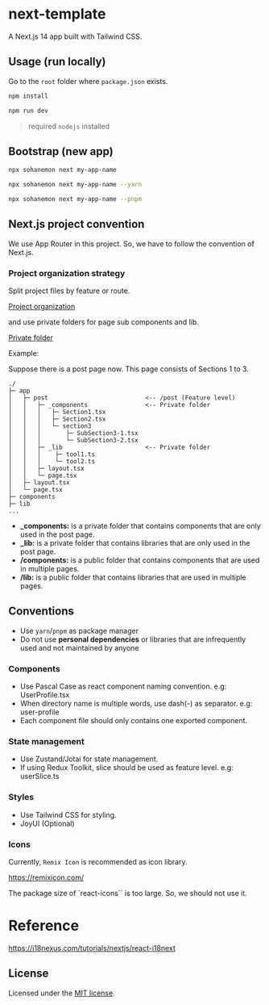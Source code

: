 # next-template

A Next.js 14 app built with Tailwind CSS.

## Usage (run locally)

Go to the `root` folder where `package.json` exists.

```bash
npm install
```

```bash
npm run dev
```

> required `nodejs` installed

## Bootstrap (new app)

```bash
npx sohanemon next my-app-name
```

```bash
npx sohanemon next my-app-name --yarn
```

```bash
npx sohanemon next my-app-name --pnpm
```

## Next.js project convention

We use App Router in this project. So, we have to follow the convention of Next.js.

### Project organization strategy

Split project files by feature or route.

[Project organization](https://nextjs.org/docs/app/building-your-application/routing/colocation#split-project-files-by-feature-or-route)

and use private folders for page sub components and lib.

[Private folder](https://nextjs.org/docs/app/building-your-application/routing/colocation#private-folders)

Example:

Suppose there is a post page now. This page consists of Sections 1 to 3.

```
./
├─ app
│   ├─ post                           <-- /post (Feature level)
│   │   ├─ _components                <-- Private folder
│   │   │   ├─ Section1.tsx
│   │   │   ├─ Section2.tsx
│   │   │   └─ section3
│   │   │       ├─ SubSection3-1.tsx
│   │   │       └─ SubSection3-2.tsx
│   │   ├─ _lib                       <-- Private folder
│   │   │    ├─ tool1.ts
│   │   │    └─ tool2.ts
│   │   ├─ layout.tsx
│   │   └─ page.tsx
│   ├─ layout.tsx
│   └─ page.tsx
├─ components
├─ lib
...
```

- **\_components:** is a private folder that contains components that are only used in the post page.
- **\_lib:** is a private folder that contains libraries that are only used in the post page.
- **/components:** is a public folder that contains components that are used in multiple pages.
- **/lib:** is a public folder that contains libraries that are used in multiple pages.

## Conventions

- Use `yarn`/`pnpm` as package manager
- Do not use **personal dependencies** or libraries that are infrequently used and not maintained by anyone

### Components

- Use Pascal Case as react component naming convention. e.g: UserProfile.tsx
- When directory name is multiple words, use dash(-) as separator. e.g: user-profile
- Each component file should only contains one exported component.

### State management

- Use Zustand/Jotai for state management.
- If using Redux Toolkit, slice should be used as feature level. e.g: userSlice.ts

### Styles

- Use Tailwind CSS for styling.
- JoyUI (Optional)

### Icons

Currently, `Remix Icon` is recommended as icon library.

<https://remixicon.com/>

The package size of `react-icons`` is too large. So, we should not use it.

# Reference

<https://i18nexus.com/tutorials/nextjs/react-i18next>

## License

Licensed under the [MIT license](https://github.com/sohanemon/ui-init/blob/main/LICENSE).
